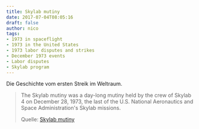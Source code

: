 ```yaml
---
title: Skylab mutiny
date: 2017-07-04T08:05:16
draft: false
author: nico
tags:
- 1973 in spaceflight
- 1973 in the United States
- 1973 labor disputes and strikes
- December 1973 events
- Labor disputes
- Skylab program
---
```


Die Geschichte vom ersten Streik im Weltraum.

> The Skylab mutiny was a day-long mutiny held by the crew of Skylab 4 on
> December 28, 1973, the last of the U.S. National Aeronautics and Space
> Administration's Skylab missions.
>
> Quelle: [Skylab mutiny](https://en.wikipedia.org/wiki/Skylab_mutiny)
